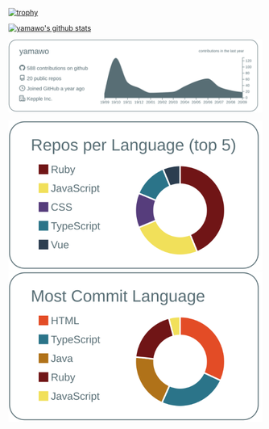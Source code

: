[![trophy](https://github-profile-trophy.vercel.app/?username=yamawo&margin-w=5&margin-h=5)](https://github.com/ryo-ma/github-profile-trophy)

[![yamawo's github stats](https://github-readme-stats.vercel.app/api?username=yamawo&count_private=true&show_icons=true)](https://github.com/anuraghazra/github-readme-stats)

[![](https://raw.githubusercontent.com/yamawo/yamawo/master/profile-summary-card-output/default/0-profile-details.svg)](https://github.com/vn7n24fzkq/github-profile-summary-cards)

[![](https://raw.githubusercontent.com/yamawo/yamawo/master/profile-summary-card-output/default/1-repos-per-language.svg)](https://github.com/vn7n24fzkq/github-profile-summary-cards) [![](https://raw.githubusercontent.com/yamawo/yamawo/master/profile-summary-card-output/default/2-most-commit-language.svg)](https://github.com/vn7n24fzkq/github-profile-summary-cards)
